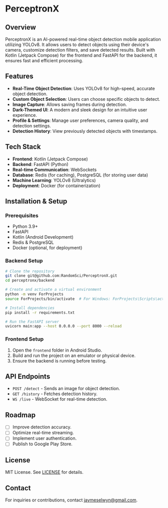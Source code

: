 # PerceptronX

## Overview
PerceptronX is an AI-powered real-time object detection mobile application utilizing YOLOv8. It allows users to detect objects using their device's camera, customize detection filters, and save detected results. Built with Kotlin (Jetpack Compose) for the frontend and FastAPI for the backend, it ensures fast and efficient processing.

## Features
- **Real-Time Object Detection**: Uses YOLOv8 for high-speed, accurate object detection.
- **Custom Object Selection**: Users can choose specific objects to detect.
- **Image Capture**: Allows saving frames during detection.
- **Dark-Themed UI**: A modern and sleek design for an intuitive user experience.
- **Profile & Settings**: Manage user preferences, camera quality, and detection settings.
- **Detection History**: View previously detected objects with timestamps.

## Tech Stack
- **Frontend**: Kotlin (Jetpack Compose)
- **Backend**: FastAPI (Python)
- **Real-time Communication**: WebSockets
- **Database**: Redis (for caching), PostgreSQL (for storing user data)
- **Machine Learning**: YOLOv8 (Ultralytics)
- **Deployment**: Docker (for containerization)

## Installation & Setup
### Prerequisites
- Python 3.9+
- FastAPI
- Kotlin (Android Development)
- Redis & PostgreSQL
- Docker (optional, for deployment)

### Backend Setup
```bash
# Clone the repository
git clone git@github.com:RandomSci/PerceptronX.git
cd perceptronx/backend

# Create and activate a virtual environment
python -m venv ForProjects
source ForProjects/bin/activate  # For Windows: ForProjects\Scripts\activate

# Install dependencies
pip install -r requirements.txt

# Run the FastAPI server
uvicorn main:app --host 0.0.0.0 --port 8000 --reload
```

### Frontend Setup
1. Open the `frontend` folder in Android Studio.
2. Build and run the project on an emulator or physical device.
3. Ensure the backend is running before testing.

## API Endpoints
- `POST /detect` - Sends an image for object detection.
- `GET /history` - Fetches detection history.
- `WS /live` - WebSocket for real-time detection.

## Roadmap
- [ ] Improve detection accuracy.
- [ ] Optimize real-time streaming.
- [ ] Implement user authentication.
- [ ] Publish to Google Play Store.

## License
MIT License. See [LICENSE](LICENSE) for details.

## Contact
For inquiries or contributions, contact jaymeselwyn@gmail.com.

